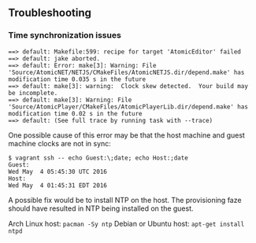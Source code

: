 ## Troubleshooting

### Time synchronization issues

```
==> default: Makefile:599: recipe for target 'AtomicEditor' failed
==> default: jake aborted.
==> default: Error: make[3]: Warning: File 'Source/AtomicNET/NETJS/CMakeFiles/AtomicNETJS.dir/depend.make' has modification time 0.035 s in the future
==> default: make[3]: warning:  Clock skew detected.  Your build may be incomplete.
==> default: make[3]: Warning: File 'Source/AtomicPlayer/CMakeFiles/AtomicPlayerLib.dir/depend.make' has modification time 0.02 s in the future
==> default: (See full trace by running task with --trace)
```

One possible cause of this error may be that the host machine and guest machine clocks are not in sync:

```
$ vagrant ssh -- echo Guest:\;date; echo Host:;date
Guest:
Wed May  4 05:45:30 UTC 2016
Host:
Wed May  4 01:45:31 EDT 2016
```
A possible fix would be to install NTP on the host. The provisioning faze should have resulted in NTP being installed on the guest.

Arch Linux host: `pacman -Sy ntp`
Debian or Ubuntu host: `apt-get install ntpd`
